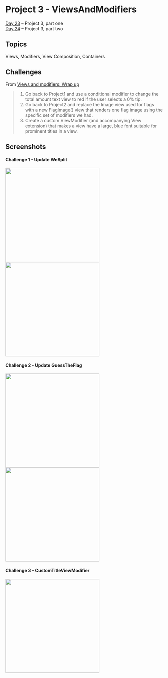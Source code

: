# Project 3 - ViewsAndModifiers

[Day 23](https://www.hackingwithswift.com/100/swiftui/23) – Project 3, part one <br />
[Day 24](https://www.hackingwithswift.com/100/swiftui/24) – Project 3, part two

## Topics

Views, Modifiers, View Composition, Containers

## Challenges

From [Views and modifiers: Wrap up](https://www.hackingwithswift.com/books/ios-swiftui/views-and-modifiers-wrap-up)

>1. Go back to Project1 and use a conditional modifier to change the total amount text view to red if the user selects a 0% tip.
>2. Go back to Project2 and replace the Image view used for flags with a new FlagImage() view that renders one flag image using the specific set of modifiers we had.
>3. Create a custom ViewModifier (and accompanying View extension) that makes a view have a large, blue font suitable for prominent titles in a view.

## Screenshots

#### Challenge 1 - Update WeSplit
<img src="https://github.com/ivanov-mi/100-days-of-SwiftUI/assets/12073144/2a2d79fc-bb45-4730-a2a2-76474ac4e63f" width="300">
<img src="https://github.com/ivanov-mi/100-days-of-SwiftUI/assets/12073144/48e017d9-14a6-4192-9daf-07b76c9617bc" width="300">

#### Challenge 2 - Update GuessTheFlag
<img src="https://github.com/ivanov-mi/100-days-of-SwiftUI/assets/12073144/18df31de-b5f1-4128-a442-9b46d79ec161" width="300">
<img src="https://github.com/ivanov-mi/100-days-of-SwiftUI/assets/12073144/fa0e7c2c-ca4f-49ab-9f23-773c8676e00d" width="300">

#### Challenge 3 - CustomTitleViewModifier
<img src="https://github.com/ivanov-mi/100-days-of-SwiftUI/assets/12073144/8aad17a2-a472-4026-b4f0-6af0a677bfb1" width="300">
